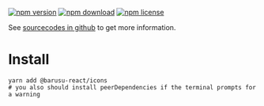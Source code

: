 [![npm version](https://img.shields.io/npm/v/@barusu-react/icons.svg)](https://www.npmjs.com/package/@barusu-react/icons)
[![npm download](https://img.shields.io/npm/dm/@barusu-react/icons.svg)](https://www.npmjs.com/package/@barusu-react/icons)
[![npm license](https://img.shields.io/npm/l/@barusu-react/icons.svg)](https://www.npmjs.com/package/@barusu-react/icons)


See [sourcecodes in github](https://github.com/lemon-clown/barusu-react/tree/master/packages/icons#readme) to get more information.


# Install

  ```shell
  yarn add @barusu-react/icons
  # you also should install peerDependencies if the terminal prompts for a warning
  ```
